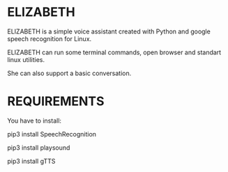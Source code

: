# ELIZABETH
ELIZABETH is a simple voice assistant created with Python and google speech recognition for Linux.

ELIZABETH can run some terminal commands, open browser and standart linux utilities. 

She can also support a basic conversation.

# REQUIREMENTS
You have to install:

pip3 install SpeechRecognition

pip3 install playsound

pip3 install gTTS 

